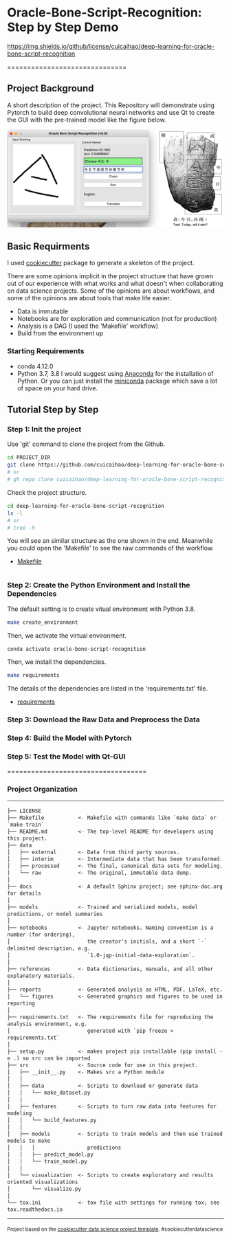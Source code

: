 
# Oracle-Bone-Script-Recognition: Step by Step Demo

<https://img.shields.io/github/license/cuicaihao/deep-learning-for-oracle-bone-script-recognition>

==============================

## Project Background

A short description of the project. This Repository will demonstrate using Pytorch to build deep convolutional neural networks and use Qt to create the GUI with the pre-trained model like the figure below.

![APP SAMPLE IMAGE](reports/figures/OBS_APP_SAMPLE.jpg)

## Basic Requirments

I used [cookiecutter](https://drivendata.github.io/cookiecutter-data-science/) package to generate a skeleton of the project.

There are some opinions implicit in the project structure that have grown out of our experience with what works and what doesn't when collaborating on data science projects. Some of the opinions are about workflows, and some of the opinions are about tools that make life easier.

- Data is immutable
- Notebooks are for exploration and communication (not for production)
- Analysis is a DAG (I used the 'Makefile' workflow)
- Build from the environment up

### Starting Requirements

- conda 4.12.0
- Python 3.7, 3.8
I would suggest using [Anaconda](https://www.anaconda.com/) for the installation of Python. Or you can just install the [miniconda](https://docs.conda.io/en/latest/miniconda.html) package which save a lot of space on your hard drive.

## Tutorial Step by Step

### Step 1: Init the project

Use 'git' command to clone the project from the Github.

```bash
cd PROJECT_DIR
git clone https://github.com/cuicaihao/deep-learning-for-oracle-bone-script-recognition 
# or
# gh repo clone cuicaihao/deep-learning-for-oracle-bone-script-recognition
```

Check the project structure.

```bash
cd deep-learning-for-oracle-bone-script-recognition
ls -l
# or 
# tree -h
```

You will see an similar structure as the one shown in the end.  Meanwhile you could open the 'Makefile' to see the raw commands of the workflow.

- [Makefile](Makefile)

```bash
```

### Step 2: Create the Python Environment and Install the Dependencies

The default setting is to create vitual environment with Python 3.8.

```bash
make create_environment
```

Then, we activate the virtual environment.

```bash
conda activate oracle-bone-script-recognition
```

Then, we install the dependencies.

```bash
make requirements
```

The details of the dependencies are listed in the 'requirements.txt' file.

- [requirements](requirements.txt)

### Step 3: Download the Raw Data and Preprocess the Data

### Step 4: Build the Model with Pytorch  

### Step 5: Test the Model with Qt-GUI

===================================

### Project Organization

------------

    ├── LICENSE
    ├── Makefile           <- Makefile with commands like `make data` or `make train`
    ├── README.md          <- The top-level README for developers using this project.
    ├── data
    │   ├── external       <- Data from third party sources.
    │   ├── interim        <- Intermediate data that has been transformed.
    │   ├── processed      <- The final, canonical data sets for modeling.
    │   └── raw            <- The original, immutable data dump.
    │
    ├── docs               <- A default Sphinx project; see sphinx-doc.org for details
    │
    ├── models             <- Trained and serialized models, model predictions, or model summaries
    │
    ├── notebooks          <- Jupyter notebooks. Naming convention is a number (for ordering),
    │                         the creator's initials, and a short `-` delimited description, e.g.
    │                         `1.0-jqp-initial-data-exploration`.
    │
    ├── references         <- Data dictionaries, manuals, and all other explanatory materials.
    │
    ├── reports            <- Generated analysis as HTML, PDF, LaTeX, etc.
    │   └── figures        <- Generated graphics and figures to be used in reporting
    │
    ├── requirements.txt   <- The requirements file for reproducing the analysis environment, e.g.
    │                         generated with `pip freeze > requirements.txt`
    │
    ├── setup.py           <- makes project pip installable (pip install -e .) so src can be imported
    ├── src                <- Source code for use in this project.
    │   ├── __init__.py    <- Makes src a Python module
    │   │
    │   ├── data           <- Scripts to download or generate data
    │   │   └── make_dataset.py
    │   │
    │   ├── features       <- Scripts to turn raw data into features for modeling
    │   │   └── build_features.py
    │   │
    │   ├── models         <- Scripts to train models and then use trained models to make
    │   │   │                 predictions
    │   │   ├── predict_model.py
    │   │   └── train_model.py
    │   │
    │   └── visualization  <- Scripts to create exploratory and results oriented visualizations
    │       └── visualize.py
    │
    └── tox.ini            <- tox file with settings for running tox; see tox.readthedocs.io

--------

<p><small>Project based on the <a target="_blank" href="https://drivendata.github.io/cookiecutter-data-science/">cookiecutter data science project template</a>. #cookiecutterdatascience</small></p>
